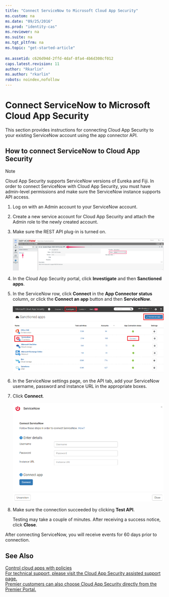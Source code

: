 ```yaml
---
title: "Connect ServiceNow to Microsoft Cloud App Security"
ms.custom: na
ms.date: "09/25/2016"
ms.prod: "identity-cas"
ms.reviewer: na
ms.suite: na
ms.tgt_pltfrm: na
ms.topic: "get-started-article"

ms.assetid: c626d94d-2ffd-4daf-8fa4-4b6d308cf012
caps.latest.revision: 11
author: "Rkarlin"
ms.author: "rkarlin"
robots: noindex,nofollow
---
```

# Connect ServiceNow to Microsoft Cloud App Security
  This section provides instructions for connecting Cloud App Security to your existing ServiceNow account using the app connector API.  
  
## How to connect ServiceNow to Cloud App Security  
  
> [!NOTE]  
>  Cloud App Security supports ServiceNow versions of Eureka and Fiji. In order to connect ServiceNow with Cloud App Security, you must have admin-level permissions and make sure the ServiceNow instance supports API access.  
  
1.  Log on with an Admin account to your ServiceNow account.  
  
2.  Create a new service account for Cloud App Security and attach the Admin role to the newly created account.  
  
3.  Make sure the REST API plug-in is turned on.  
  
     ![servicenow account](./media/servicenow-account.png "servicenow account")  
  
4.  In the Cloud App Security portal, click **Investigate** and then **Sanctioned apps**.  
  
5.  In the ServiceNow row, click **Connect** in the **App Connector status** column, or click the **Connect an app** button and then **ServiceNow**.  
  
     ![connect servicenow](./media/connect-servicenow.png "connect servicenow")  
  
6.  In the ServiceNow settings page, on the API tab, add your ServiceNow username, password and instance URL in the appropriate boxes.  
  
7.  Click **Connect**.  
  
     ![servicenow update password](./media/servicenow-update-password.png "servicenow update password")  
  
8.  Make sure the connection succeeded by clicking **Test API**.  
  
     Testing may take a couple of minutes. After receiving a success notice, click **Close**.  
  
  After connecting ServiceNow, you will receive events for 60 days prior to connection.
  
## See Also  
 [Control cloud apps with policies](control-cloud-apps-with-policies.md)   
 [For technical support, please visit the Cloud App Security assisted support page.](http://support.microsoft.com/oas/default.aspx?prid=16031)   
 [Premier customers can also choose Cloud App Security directly from the Premier Portal.](https://premier.microsoft.com/)  
  
  